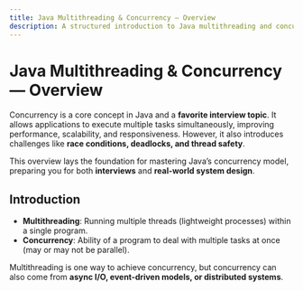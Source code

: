```yaml
---
title: Java Multithreading & Concurrency — Overview
description: A structured introduction to Java multithreading and concurrency, covering threads, synchronization, executors, concurrency utilities, and best practices for interviews and real-world systems.
---
```


# Java Multithreading & Concurrency — Overview

Concurrency is a core concept in Java and a **favorite interview topic**. It allows applications to execute multiple tasks simultaneously, improving performance, scalability, and responsiveness. However, it also introduces challenges like **race conditions, deadlocks, and thread safety**.  

This overview lays the foundation for mastering Java’s concurrency model, preparing you for both **interviews** and **real-world system design**.


## Introduction

- **Multithreading**: Running multiple threads (lightweight processes) within a single program.  
- **Concurrency**: Ability of a program to deal with multiple tasks at once (may or may not be parallel).  

Multithreading is one way to achieve concurrency, but concurrency can also come from **async I/O, event-driven models, or distributed systems**.  
